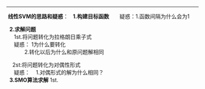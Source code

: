 ___
  **线性SVM的思路和疑惑**： 
   __1.构建目标函数__  
      疑惑：1.函数间隔为什么会为1  
      
   __2.求解问题__   
      1st.将问题转化为拉格朗日乘子式  
      疑惑：   1为什么要转化    
              2.转化以后为什么和原问题解相同      
              
      2st:将问题转化为对偶性形式  
      疑惑：    1.对偶形式的解为什么相同？  
   __3.SMO算法求解__
      1st.
       
      
       
  
